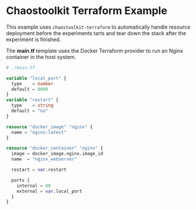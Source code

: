 # Chaostoolkit Terraform Example

This example uses `chaostoolkit-terraform` to automatically handle resource deployment before the experiments tarts and tear down the stack after the experiment is finished.

The **main.tf** template uses the Docker Terraform provider to run an Nginx container in the host system.

```terraform
# ./main.tf

variable "local_port" {
  type    = number
  default = 8000
}
variable "restart" {
  type    = string
  default = "no"
}

resource "docker_image" "nginx" {
  name = "nginx:latest"
}

resource "docker_container" "nginx" {
  image = docker_image.nginx.image_id
  name  = "nginx_webserver"

  restart = var.restart

  ports {
    internal = 80
    external = var.local_port
  }
}
```

